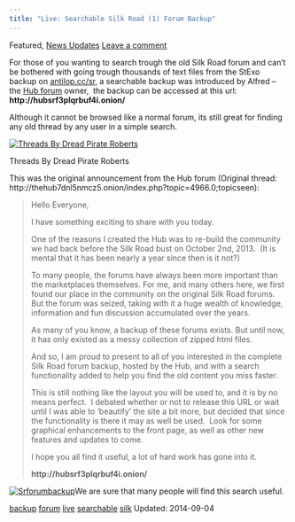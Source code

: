 ```yaml
---
title: "Live: Searchable Silk Road (1) Forum Backup"
---
```


<article class="post-listing post-6948 post type-post status-publish format-standard has-post-thumbnail hentry  tag-backup tag-forum tag-live tag-searchable 
Posted by: DeepDotWeb
<span>September 4, 2014</span>
<span>in <a href="https://www.deepdotweb.com/category/deepdot-news/" rel="category tag">Featured</a>, <a href="https://www.deepdotweb.com/category/news-updates/" rel="category tag">News Updates</a></span>
<a href="/2014/09/04/live-searchable-silk-road-1-forum-backup/#respond">Leave a comment</a></span>
</p>
<p>For those of you wanting to search trough the old Silk Road forum and can&#8217;t be bothered with going trough thousands of text files from the StExo backup on <a href="http://antilop.cc/sr/">antilop.cc/sr</a>, a searchable backup was introduced by Alfred &#8211; the <a href="/2014/01/15/cross-marketplace-discussion-news-the-hub-forum-is-live/">Hub forum</a> owner,  the backup can be accessed at this url: <strong>http://hubsrf3plqrbuf4i.onion/</strong></p>
<p>Although it cannot be browsed like a normal forum, its still great for finding any old thread by any user in a simple search.</p>
<div id="attachment_6949" style="width: 888px" class="wp-caption aligncenter"><a href="/imgs/2014/09/DPR.png"><img class="size-full wp-image-6949" src="/imgs/2014/09/DPR.png" alt="Threads By Dread Pirate Roberts" width="878" height="429" srcset="/imgs/2014/09/DPR.png 878w, /imgs/2014/09/DPR-300x147.png 300w" sizes="(max-width: 878px) 100vw, 878px"/></a><p class="wp-caption-text">Threads By Dread Pirate Roberts</p></div>
<p>This was the original announcement from the Hub forum (Original thread: http://thehub7dnl5nmcz5.onion/index.php?topic=4966.0;topicseen):</p>
<blockquote><p>Hello Everyone,</p>
<p>I have something exciting to share with you today.</p>
<p>One of the reasons I created the Hub was to re-build the community we had back before the Silk Road bust on October 2nd, 2013.  (It is mental that it has been nearly a year since then is it not?)</p>
<p>To many people, the forums have always been more important than the marketplaces themselves. For me, and many others here, we first found our place in the community on the original Silk Road forums. But the forum was seized, taking with it a huge wealth of knowledge, information and fun discussion accumulated over the years.</p>
<p>As many of you know, a backup of these forums exists. But until now, it has only existed as a messy collection of zipped html files.</p>
<p>And so, I am proud to present to all of you interested in the complete Silk Road forum backup, hosted by the Hub, and with a search functionality added to help you find the old content you miss faster.</p>
<p>This is still nothing like the layout you will be used to, and it is by no means perfect.  I debated whether or not to release this URL or wait until I was able to &#8216;beautify&#8217; the site a bit more, but decided that since the functionality is there it may as well be used.  Look for some graphical enhancements to the front page, as well as other new features and updates to come.</p>
<p>I hope you all find it useful, a lot of hard work has gone into it.</p>
<p><strong>http://hubsrf3plqrbuf4i.onion/</strong></p></blockquote>
<p><a href="/imgs/2014/09/Srforumbackup.png"><img class="aligncenter  wp-image-6950" src="/imgs/2014/09/Srforumbackup.png" alt="Srforumbackup" width="542" height="384" srcset="/imgs/2014/09/Srforumbackup.png 891w, /imgs/2014/09/Srforumbackup-300x212.png 300w" sizes="(max-width: 542px) 100vw, 542px"/></a>We are sure that many people will find this search useful.</p>
</div>
<a href="https://www.deepdotweb.com/tag/backup/" rel="tag">backup</a> <a href="https://www.deepdotweb.com/tag/forum/" rel="tag">forum</a> <a href="https://www.deepdotweb.com/tag/live/" rel="tag">live</a>  <a href="https://www.deepdotweb.com/tag/searchable/" rel="tag">searchable</a> <a href="https://www.deepdotweb.com/tag/silk/" rel="tag">silk</a></span> 
Updated: 2014-09-04
    
